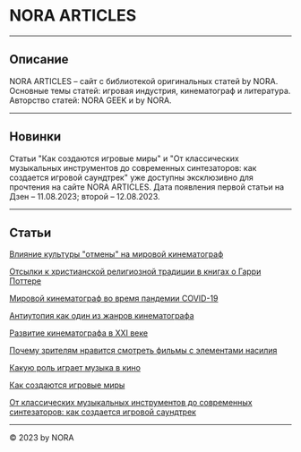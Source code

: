# NORA ARTICLES

******

## Описание

NORA ARTICLES – сайт с библиотекой оригинальных статей by NORA. Основные темы статей: игровая индустрия, кинематограф и литература. Авторство статей: NORA GEEK и by NORA.  

******

## Новинки

Статьи "Как создаются игровые миры" и "От классических музыкальных инструментов до современных синтезаторов: как создается игровой саундтрек" уже доступны эксклюзивно для прочтения на сайте NORA ARTICLES. Дата появления первой статьи на Дзен – 11.08.2023; второй – 12.08.2023.

******

## Статьи

[Влияние культуры "отмены" на мировой кинематограф](articles_1.html)  

[Отсылки к христианской религиозной традиции в книгах о Гарри Поттере](articles_2.html)  

[Мировой кинематограф во время пандемии COVID-19](articles_3.html)  

[Антиутопия как один из жанров кинематографа](articles_4.html)  

[Развитие кинематографа в XXI веке](articles_5.html)  

[Почему зрителям нравится смотреть фильмы с элементами насилия](articles_6.html)  

[Какую роль играет музыка в кино](articles_7.html)  

[Как создаются игровые миры](articles_8.html)  

[От классических музыкальных инструментов до современных синтезаторов: как создается игровой саундтрек](articles_9.html)

******
© 2023 by NORA